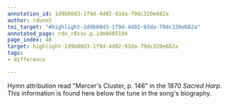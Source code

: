 ```yaml
---
annotation_id: 1d9b00d3-1f9d-4d02-93da-79dc320e682a
author: rdunn5
tei_target: "#highlight-1d9b00d3-1f9d-4d02-93da-79dc320e682a"
annotated_page: rdx_r8ssv.p.idm8605104
page_index: 48
target: highlight-1d9b00d3-1f9d-4d02-93da-79dc320e682a
tags:
- difference

---
```

Hymn attribution read "Mercer's Cluster, p. 146" in the 1870 *Sacred Harp*.  This information is found here below the tune in the song's biography.